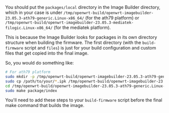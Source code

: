 You should put the `packages/local` directory in the Image Builder directory, which in your case is under `/tmp/openwrt-build/openwrt-imagebuilder-23.05.3-ath79-generic.Linux-x86_64/` (for the ath79 platform) or `/tmp/openwrt-build/openwrt-imagebuilder-23.05.3-mediatek-filogic.Linux-x86_64/` (for the mediatek platform).

This is because the Image Builder looks for packages in its own directory structure when building the firmware. The first directory (with the `build-firmware` script and `files`) is just for your build configuration and custom files that get copied into the final image.

So, you would do something like:

```bash
# For ath79 platform
sudo mkdir -p /tmp/openwrt-build/openwrt-imagebuilder-23.05.3-ath79-generic.Linux-x86_64/packages/local
sudo cp /path/to/your/*.ipk /tmp/openwrt-build/openwrt-imagebuilder-23.05.3-ath79-generic.Linux-x86_64/packages/local/
cd /tmp/openwrt-build/openwrt-imagebuilder-23.05.3-ath79-generic.Linux-x86_64/
sudo make package/index
```

You'll need to add these steps to your `build-firmware` script before the final make command that builds the image.